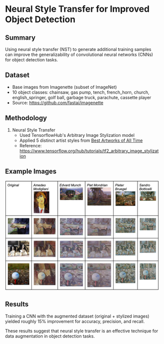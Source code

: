 
# Neural Style Transfer for Improved Object Detection

## Summary
Using neural style transfer (NST) to generate additional training samples can improve the generalizability of convolutional neural networks (CNNs) for object detection tasks.

## Dataset
- Base images from Imagenette (subset of ImageNet)
- 10 object classes: chainsaw, gas pump, tench, french_horn, church, english_springer, golf ball, garbage truck, parachute, cassette player
- Source: https://github.com/fastai/imagenette

## Methodology
1. Neural Style Transfer
   - Used TensorflowHub's Arbitrary Image Stylization model
   - Applied 5 distinct artist styles from [Best Artworks of All Time](https://www.kaggle.com/datasets/ikarus777/best-artworks-of-all-time/data)
   - Reference: https://www.tensorflow.org/hub/tutorials/tf2_arbitrary_image_stylization

## Example Images
![image info](NST-example.png)

## Results
Training a CNN with the augmented dataset (original + stylized images) yielded roughly 15% improvement for accuracy, precision, and recall.

These results suggest that neural style transfer is an effective technique for data augmentation in object detection tasks.
